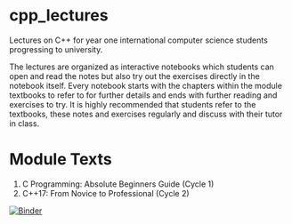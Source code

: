 # cpp_lectures
Lectures on C++ for year one international computer science students progressing to university.

The lectures are organized as interactive notebooks which students can open and read the notes but also try out the exercises directly in the notebook itself. Every notebook starts with the chapters within the module textbooks to refer to for further details and ends with further reading and exercises to try. It is highly recommended that students refer to the textbooks, these notes and exercises regularly and discuss with their tutor in class.

# Module Texts
1. C Programming: Absolute Beginners Guide (Cycle 1)
2. C++17: From Novice to Professional (Cycle 2)

[![Binder](https://mybinder.org/badge_logo.svg)](https://mybinder.org/v2/gh/c2akula/cpp_lectures.git/HEAD)
